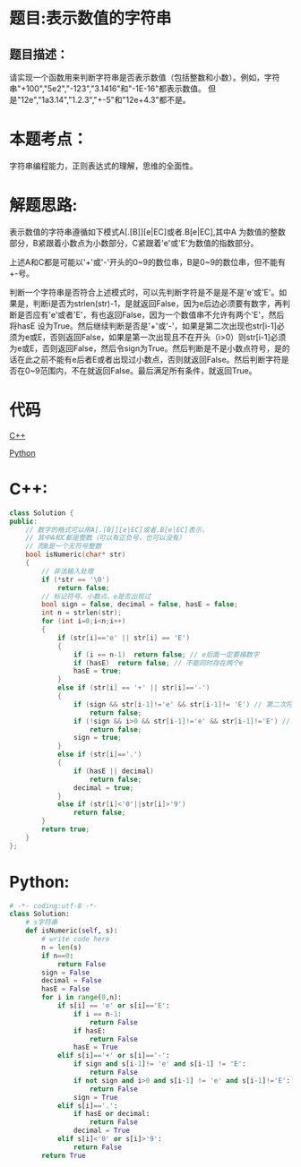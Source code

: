 # 题目:表示数值的字符串
## 题目描述：
请实现一个函数用来判断字符串是否表示数值（包括整数和小数）。例如，字符串"+100","5e2","-123","3.1416"和"-1E-16"都表示数值。 但是"12e","1a3.14","1.2.3","+-5"和"12e+4.3"都不是。
# 本题考点：
  
  字符串编程能力，正则表达式的理解，思维的全面性。
  
# 解题思路:
  
  表示数值的字符串遵循如下模式A[.[B]][e|EC]或者.B[e|EC],其中A 为数值的整数部分，B紧跟着小数点为小数部分，C紧跟着'e'或'E'为数值的指数部分。
  
  上述A和C都是可能以'+'或'-'开头的0~9的数位串，B是0~9的数位串，但不能有+-号。
  
  判断一个字符串是否符合上述模式时，可以先判断字符是不是是不是'e'或'E'。如果是，判断i是否为strlen(str)-1，是就返回False，因为e后边必须要有数字，再判断是否应有'e'或者'E'，有也返回False，因为一个数值串不允许有两个'E'，然后将hasE 设为True。然后继续判断是否是'+'或'-'，如果是第二次出现也str[i-1]必须为e或E，否则返回False，如果是第一次出现且不在开头（i>0）则str[i-1]必须为e或E，否则返回False，然后令sign为True。然后判断是不是小数点符号，是的话在此之前不能有e后者E或者出现过小数点，否则就返回False。然后判断字符是否在0~9范围内，不在就返回False。最后满足所有条件，就返回True。
# 代码

[C++](./NumericStrings.cpp)

[Python](./NumericStrings.py)

# C++: 
```c++
class Solution {
public:
    // 数字的格式可以用A[.[B]][e|EC]或者.B[e|EC]表示，
    // 其中A和C都是整数（可以有正负号，也可以没有）
    // 而B是一个无符号整数
    bool isNumeric(char* str)
    {
        // 非法输入处理
        if (*str == '\0')
            return false;
        // 标记符号、小数点、e是否出现过
        bool sign = false, decimal = false, hasE = false;
        int n = strlen(str);
        for (int i=0;i<n;i++)
        {
            if (str[i]=='e' || str[i] == 'E')
            {
                if (i == n-1)  return false; // e后面一定要接数字
                if (hasE)  return false; // 不能同时存在两个e
                hasE = true;
            }
            else if (str[i] == '+' || str[i]=='-')
            {
                if (sign && str[i-1]!='e' && str[i-1]!= 'E') // 第二次符号出现必须接在e之后
                    return false;
                if (!sign && i>0 && str[i-1]!='e' && str[i-1]!='E') // 第一次出现'+''-'符号且不在字符串开头 则必须出现在e之后
                    return false;
                sign = true;
            }
            else if (str[i]=='.')
            {
                if (hasE || decimal)
                    return false;
                decimal = true;
            }
            else if (str[i]<'0'||str[i]>'9')
                return false;
        }
        return true;
    }
};
```
# Python:
```python
# -*- coding:utf-8 -*-
class Solution:
    # s字符串
    def isNumeric(self, s):
        # write code here
        n = len(s)
        if n==0:
            return False
        sign = False
        decimal = False
        hasE = False
        for i in range(0,n):
            if s[i] == 'e' or s[i]=='E':
                if i == n-1:
                    return False
                if hasE:
                    return False
                hasE = True
            elif s[i]=='+' or s[i]=='-':
                if sign and s[i-1]!= 'e' and s[i-1] != 'E':
                    return False
                if not sign and i>0 and s[i-1] != 'e' and s[i-1]!='E':
                    return False
                sign = True
            elif s[i]=='.':
                if hasE or decimal:
                    return False
                decimal = True
            elif s[i]<'0' or s[i]>'9':
                return False
        return True
```

